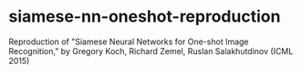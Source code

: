# siamese-nn-oneshot-reproduction
Reproduction of "Siamese Neural Networks for One-shot Image Recognition," by Gregory Koch, Richard Zemel, Ruslan Salakhutdinov (ICML 2015)
